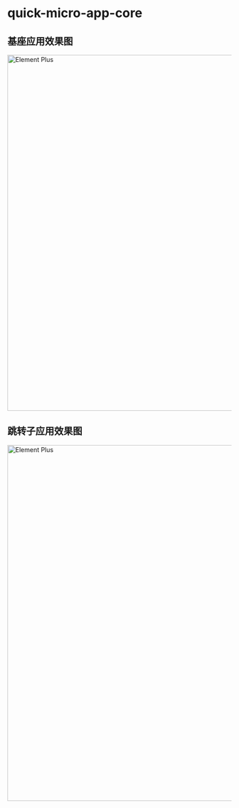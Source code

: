 # quick-micro-app-core

## 基座应用效果图

<img width="800" alt="Element Plus" src="https://raw.githubusercontent.com/wiki/zhanglp520/quick-micro-app-core/20230430121236.png">

## 跳转子应用效果图

<img width="800" alt="Element Plus" src="https://raw.githubusercontent.com/wiki/zhanglp520/quick-micro-app-core/20230430121206.png">
